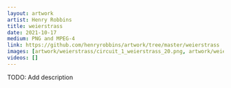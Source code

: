 ```yaml
---
layout: artwork
artist: Henry Robbins
title: weierstrass
date: 2021-10-17
medium: PNG and MPEG-4
link: https://github.com/henryrobbins/artwork/tree/master/weierstrass
images: [artwork/weierstrass/circuit_1_weierstrass_20.png, artwork/weierstrass/sunset_weierstrass_20.png, artwork/weierstrass/circuit_2_weierstrass_20.png, artwork/weierstrass/sunset_weierstrass_10.png, artwork/weierstrass/circuit_3_weierstrass_20.png]
videos: []
---
```

TODO: Add description